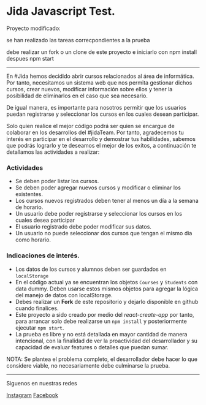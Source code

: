 # Jida Javascript Test.

Proyecto modificado:

se han realizado las tareas correcpondientes a la prueba

debe realizar un fork o un clone de este proyecto e iniciarlo 
con npm install
despues npm start

-----------------------------------------------

En #Jida hemos decidido abrir cursos relacionados al área de informática. 
Por tanto, necesitamos un sistema web que nos permita gestionar dichos cursos, crear nuevos, 
modificar información sobre ellos y tener la posibilidad de eliminarlos en el caso que sea necesario.

De igual manera, es importante para nosotros permitir que los usuarios puedan registrarse y 
seleccionar los cursos en los cuales desean participar.

Solo quien realice el mejor código podrá ser quien se encargue de colaborar en los desarrollos
del #jidaTeam. Por tanto, agradecemos tu interés en participar en el desarrollo y demostrar tus habilidades, 
sabemos que podrás lograrlo y te deseamos el mejor de los exitos, a continuación te detallamos las 
actividades a realizar:
 
### Actividades
  
- Se deben poder listar los cursos.
- Se deben poder agregar nuevos cursos y modificar o eliminar los existentes.
- Los cursos nuevos registrados deben tener al menos un día a la semana de horario. 
- Un usuario debe poder registrarse y seleccionar los cursos en los cuales desea participar
- El usuario registrado debe poder modificar sus datos.
- Un usuario no puede seleccionar dos cursos que tengan el mismo dia como horario.

### Indicaciones de interés.

- Los datos de los cursos y alumnos deben ser guardados en `localStorage`
- En el código actual ya se encuentran los objetos `Courses` y `Students` con data dummy.
Deben usarse estos mismos objetos para agregar la lógica del manejo de datos con localStorage. 
- Debes realizar un **Fork** de este repositorio y dejarlo disponible en github cuando finalices.  
- Este proyecto a sido creado por medio del _react-create-app_ por tanto, para arrancar
 solo debe realizarse un `npm install` y posteriormente ejecutar `npm start`.
- La prueba es libre y no está detallada en mayor cantidad de manera intencional, con la finalidad
de ver la proactividad del desarrollador y su capacidad de evaluar features o detalles que puedan sumar.

NOTA: Se plantea el problema completo, el desarrollador debe hacer lo que considere viable, no necesariamente debe culminarse la prueba.



---

Siguenos en nuestras redes

[Instagram](https://www.instagram.com/jida.desarrollos)
[Facebook](https://www.facebook.com/jidadesarrollos/)

